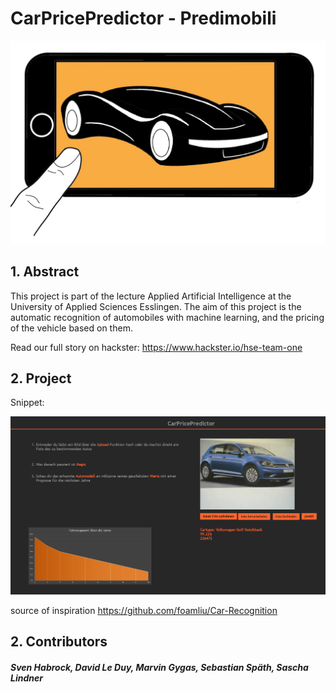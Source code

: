 # CarPricePredictor - Predimobili

![screenshot](./img/logo.PNG)

## 1. Abstract

This project is part of the lecture Applied Artificial Intelligence at the University of Applied Sciences Esslingen.
The aim of this project is the automatic recognition of automobiles with machine learning, and the pricing of the vehicle based on them.

Read our full story on hackster: https://www.hackster.io/hse-team-one

## 2. Project 

Snippet:

![screenshot](./img/website.PNG)


source of inspiration
https://github.com/foamliu/Car-Recognition

## 2. Contributors

##### Sven Habrock, David Le Duy, Marvin Gygas, Sebastian Späth, Sascha Lindner
